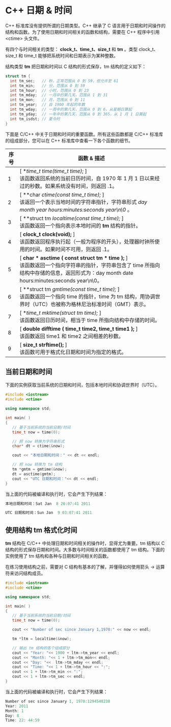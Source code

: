 # C++ 日期 & 时间

C++ 标准库没有提供所谓的日期类型。C++ 继承了 C 语言用于日期和时间操作的结构和函数。为了使用日期和时间相关的函数和结构，需要在 C++ 程序中引用 &lt;ctime&gt; 头文件。

有四个与时间相关的类型： **clock_t、time_t、size_t**  和  **tm** 。类型 clock_t、size_t 和 time_t 能够把系统时间和日期表示为某种整数。

结构类型  **tm**  把日期和时间以 C 结构的形式保存，tm 结构的定义如下：

```C++
struct tm {
  int tm_sec;   // 秒，正常范围从 0 到 59，但允许至 61
  int tm_min;   // 分，范围从 0 到 59
  int tm_hour;  // 小时，范围从 0 到 23
  int tm_mday;  // 一月中的第几天，范围从 1 到 31
  int tm_mon;   // 月，范围从 0 到 11
  int tm_year;  // 自 1900 年起的年数
  int tm_wday;  // 一周中的第几天，范围从 0 到 6，从星期日算起
  int tm_yday;  // 一年中的第几天，范围从 0 到 365，从 1 月 1 日算起
  int tm_isdst; // 夏令时
}
```

下面是 C/C++ 中关于日期和时间的重要函数。所有这些函数都是 C/C++ 标准库的组成部分，您可以在 C++ 标准库中查看一下各个函数的细节。

| 序号 | 函数 &amp; 描述 |
| ---- | ---- |
| 1 | [ **time_t time(time_t *time);** ]<br/>该函数返回系统的当前日历时间，自 1970 年 1 月 1 日以来经过的秒数。如果系统没有时间，则返回 .1。 |
| 2 | [ **char *ctime(const time_t *time);** ]<br/>该返回一个表示当地时间的字符串指针，字符串形式  _day month year hours:minutes:seconds year\n\0_ 。 |
| 3 | [ **struct tm *localtime(const time_t *time);** ]<br/>该函数返回一个指向表示本地时间的  **tm**  结构的指针。 |
| 4 | [ **clock_t clock(void);** ]<br/>该函数返回程序执行起（一般为程序的开头），处理器时钟所使用的时间。如果时间不可用，则返回 .1。 |
| 5 | [ **char * asctime ( const struct tm * time );** ]<br/>该函数返回一个指向字符串的指针，字符串包含了 time 所指向结构中存储的信息，返回形式为：day month date hours:minutes:seconds year\n\0。 |
| 6 | [ **struct tm *gmtime(const time_t *time);** ]<br/>该函数返回一个指向 time 的指针，time 为 tm 结构，用协调世界时（UTC）也被称为格林尼治标准时间（GMT）表示。 |
| 7 | [ **time_t mktime(struct tm *time);** ]<br/>该函数返回日历时间，相当于 time 所指向结构中存储的时间。 |
| 8 | [ **double difftime ( time_t time2, time_t time1 );** ]<br/>该函数返回 time1 和 time2 之间相差的秒数。 |
| 9 | [ **size_t strftime();** ]<br/>该函数可用于格式化日期和时间为指定的格式。 |

## 当前日期和时间

下面的实例获取当前系统的日期和时间，包括本地时间和协调世界时（UTC）。

```C++
#include <iostream>
#include <ctime>

using namespace std;

int main( )
{
   // 基于当前系统的当前日期/时间
   time_t now = time(0);

   // 把 now 转换为字符串形式
   char* dt = ctime(&now);

   cout << "本地日期和时间：" << dt << endl;

   // 把 now 转换为 tm 结构
   tm *gmtm = gmtime(&now);
   dt = asctime(gmtm);
   cout << "UTC 日期和时间："<< dt << endl;
}
```

当上面的代码被编译和执行时，它会产生下列结果：

```C++
本地日期和时间：Sat Jan  8 20:07:41 2011

UTC 日期和时间：Sun Jan  9 03:07:41 2011
```

## 使用结构 tm 格式化时间

**tm**  结构在 C/C++ 中处理日期和时间相关的操作时，显得尤为重要。tm 结构以 C 结构的形式保存日期和时间。大多数与时间相关的函数都使用了 tm 结构。下面的实例使用了 tm 结构和各种与日期和时间相关的函数。

在练习使用结构之前，需要对 C 结构有基本的了解，并懂得如何使用箭头 -&gt; 运算符来访问结构成员。

```C++
#include <iostream>
#include <ctime>

using namespace std;

int main( )
{
   // 基于当前系统的当前日期/时间
   time_t now = time(0);

   cout << "Number of sec since January 1,1970:" << now << endl;

   tm *ltm = localtime(&now);

   // 输出 tm 结构的各个组成部分
   cout << "Year: "<< 1900 + ltm->tm_year << endl;
   cout << "Month: "<< 1 + ltm->tm_mon<< endl;
   cout << "Day: "<<  ltm->tm_mday << endl;
   cout << "Time: "<< 1 + ltm->tm_hour << ":";
   cout << 1 + ltm->tm_min << ":";
   cout << 1 + ltm->tm_sec << endl;
}
```

当上面的代码被编译和执行时，它会产生下列结果：

```C++
Number of sec since January 1, 1970:1294548238
Year: 2011
Month: 1
Day: 8
Time: 22: 44:59
```
